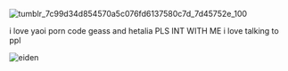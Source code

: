 ![tumblr_7c99d34d854570a5c076fd6137580c7d_7d45752e_100](https://github.com/theappriser/theappriser/assets/165829625/ea112ef7-cca4-46ab-a2a1-8aefa0aff2f5) 

i love yaoi porn code geass and hetalia PLS INT WITH ME i love talking to ppl


![eiden](https://static.wikia.nocookie.net/yaoiboyslove/images/7/7d/NUC_anim_Eiden.gif/revision/latest/smart/width/300/height/300?cb=20220518172838)
